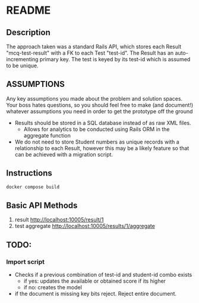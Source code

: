 # README

## Description

The approach taken was a standard Rails API, which stores each Result "mcq-test-result" with a FK to each Test "test-id".
The Result has an auto-incrementing primary key. The test is keyed by its test-id which is assumed to be unique.

## ASSUMPTIONS

Any key assumptions you made about the problem and solution spaces. Your boss hates questions, so you should feel free to make (and document!) whatever assumptions you need in order to get the prototype off the ground

- Results should be stored in a SQL database instead of as raw XML files.
  - Allows for analytics to be conducted using Rails ORM in the aggregate function
- We do not need to store Student numbers as unique records with a relationship to each Result, however this may be a likely feature so that can be achieved with a migration script.

## Instructions

```bash
docker compose build
```

## Basic API Methods

1. result [http://localhost:10005/result/1](http://localhost:10005/result/1)
2. test aggregate [http://localhost:10005/results/1/aggregate](http://localhost:10005/results/1/aggregate)

## TODO:

### Import script

- Checks if a previous combination of test-id and student-id combo exists
  - if yes: updates the available or obtained score if its higher
  - if no: creates the model
- if the document is missing key bits reject. Reject entire document.

```

```
